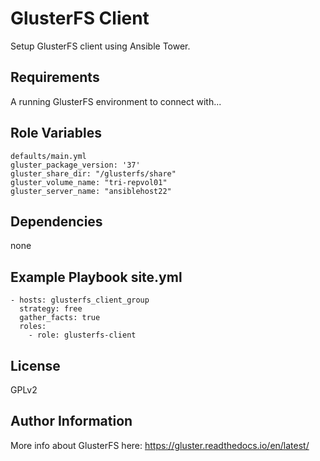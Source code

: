 GlusterFS Client
=========

Setup GlusterFS client using Ansible Tower.

Requirements
------------

A running GlusterFS environment to connect with...

## Role Variables

    defaults/main.yml
    gluster_package_version: '37'
    gluster_share_dir: "/glusterfs/share"
    gluster_volume_name: "tri-repvol01"
    gluster_server_name: "ansiblehost22"


Dependencies
------------

none

## Example Playbook site.yml

    - hosts: glusterfs_client_group
      strategy: free
      gather_facts: true
      roles:
        - role: glusterfs-client

License
-------

GPLv2

Author Information
------------------

More info about GlusterFS here:
https://gluster.readthedocs.io/en/latest/
